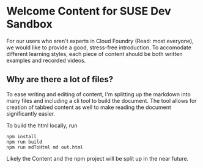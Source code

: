 # Welcome Content for SUSE Dev Sandbox

For our users who aren't experts in Cloud Foundry (Read: most everyone), we would like to provide a good, stress-free introduction. To accomodate different learning styles, each piece of content should be both written examples and recorded videos.

## Why are there a lot of files?
To ease writing and editing of content, I'm splitting up the markdown into many files and including a cli tool to build the document. The tool allows for creation of tabbed content as well to make reading the document significantly easier.

To build the html locally, run 
```
npm install
npm run build
npm run mdToHtml md out.html
```

Likely the Content and the npm project will be split up in the near future.
